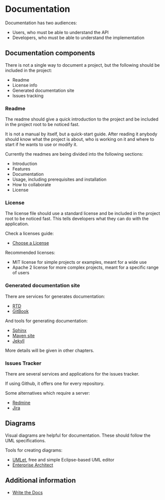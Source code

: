 # Documentation

Documentation has two audiences:

* Users, who must be able to understand the API
* Developers, who must be able to understand the implementation

## Documentation components

There is not a single way to document a project, but the following should be included in the project:

* Readme
* License info
* Generated documentation site
* Issues tracking

### Readme

The readme should give a quick introduction to the project and be included in the project root to be noticed fast.

It is not a manual by itself, but a quick-start guide. After reading it anybody should know what the project is about, who is working on it and where to start if he wants to use or modify it.

Currently the readmes are being divided into the following sections:

* Introduction
* Features
* Documentation
* Usage, including prerequisites and installation
* How to collaborate
* License

### License

The license file should use a standard license and be included in the project root to be noticed fast. This tells developers what they can do with the application.

Check a licenses guide:

- [Choose a License][choose_license]

Recommended licenses:

- MIT license for simple projects or examples, meant for a wide use
- Apache 2 license for more complex projects, meant for a specific range of users

### Generated documentation site

There are services for generates documentation:

- [RTD][rtd]
- [GitBook][gitbook]

And tools for generating documentation:

- [Sphinx][sphinx]
- [Maven site][maven_site]
- [Jekyll][jekyll]

More details will be given in other chapters.

### Issues Tracker

There are several services and applications for the issues tracker.

If using Github, it offers one for every repository.

Some alternatives which require a server:

- [Redmine][redmine]
- [Jira][jira]

## Diagrams

Visual diagrams are helpful for documentation. These should follow the UML specifications.

Tools for creating diagrams:

- [UMLet][umlet], free and simple Eclipse-based UML editor
- [Enterprise Architect][enterprise_architect]

## Additional information

* [Write the Docs][write_the_docs]

[choose_license]: https://choosealicense.com/
[enterprise_architect]: sparxsystems.com/products/ea/
[gitbook]: https://www.gitbook.com
[jekyll]: https://jekyllrb.com/
[jira]: https://www.atlassian.com/software/jira
[maven_site]: https://maven.apache.org/plugins/maven-site-plugin/
[redmine]: https://www.redmine.org/
[rtd]: https://readthedocs.org/
[sphinx]: http://www.sphinx-doc.org
[umlet]: http://www.umlet.com/
[write_the_docs]: http://www.writethedocs.org/guide/

